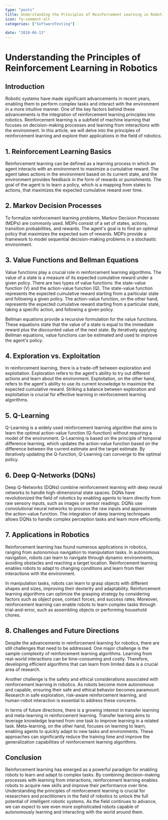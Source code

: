 ```yaml
---
type: "posts"
title: Understanding the Principles of Reinforcement Learning in Robotics
icon: fa-comment-alt
categories: ["SoftwareTesting"]

date: "2018-06-13"
---
```




# Understanding the Principles of Reinforcement Learning in Robotics

## Introduction
Robotic systems have made significant advancements in recent years, enabling them to perform complex tasks and interact with the environment in a more intuitive manner. One of the key factors behind these advancements is the integration of reinforcement learning principles into robotics. Reinforcement learning is a subfield of machine learning that focuses on decision-making processes and learning from interactions with the environment. In this article, we will delve into the principles of reinforcement learning and explore their applications in the field of robotics.

## 1. Reinforcement Learning Basics
Reinforcement learning can be defined as a learning process in which an agent interacts with an environment to maximize a cumulative reward. The agent takes actions in the environment based on its current state, and the environment provides feedback in the form of rewards or punishments. The goal of the agent is to learn a policy, which is a mapping from states to actions, that maximizes the expected cumulative reward over time.

## 2. Markov Decision Processes
To formalize reinforcement learning problems, Markov Decision Processes (MDPs) are commonly used. MDPs consist of a set of states, actions, transition probabilities, and rewards. The agent's goal is to find an optimal policy that maximizes the expected sum of rewards. MDPs provide a framework to model sequential decision-making problems in a stochastic environment.

## 3. Value Functions and Bellman Equations
Value functions play a crucial role in reinforcement learning algorithms. The value of a state is a measure of its expected cumulative reward under a given policy. There are two types of value functions: the state-value function (V) and the action-value function (Q). The state-value function represents the expected cumulative reward starting from a particular state and following a given policy. The action-value function, on the other hand, represents the expected cumulative reward starting from a particular state, taking a specific action, and following a given policy.

Bellman equations provide a recursive formulation for the value functions. These equations state that the value of a state is equal to the immediate reward plus the discounted value of the next state. By iteratively applying Bellman equations, value functions can be estimated and used to improve the agent's policy.

## 4. Exploration vs. Exploitation
In reinforcement learning, there is a trade-off between exploration and exploitation. Exploration refers to the agent's ability to try out different actions and learn about the environment. Exploitation, on the other hand, refers to the agent's ability to use its current knowledge to maximize the expected cumulative reward. Striking a balance between exploration and exploitation is crucial for effective learning in reinforcement learning algorithms.

## 5. Q-Learning
Q-Learning is a widely used reinforcement learning algorithm that aims to learn the optimal action-value function (Q-function) without requiring a model of the environment. Q-Learning is based on the principle of temporal difference learning, which updates the action-value function based on the difference between the current estimate and the target estimate. By iteratively updating the Q-function, Q-Learning can converge to the optimal policy.

## 6. Deep Q-Networks (DQNs)
Deep Q-Networks (DQNs) combine reinforcement learning with deep neural networks to handle high-dimensional state spaces. DQNs have revolutionized the field of robotics by enabling agents to learn directly from raw sensory inputs, such as images or sensor readings. DQNs use convolutional neural networks to process the raw inputs and approximate the action-value function. The integration of deep learning techniques allows DQNs to handle complex perception tasks and learn more efficiently.

## 7. Applications in Robotics
Reinforcement learning has found numerous applications in robotics, ranging from autonomous navigation to manipulation tasks. In autonomous navigation, robots can learn to navigate through dynamic environments, avoiding obstacles and reaching a target location. Reinforcement learning enables robots to adapt to changing conditions and learn from their interactions with the environment.

In manipulation tasks, robots can learn to grasp objects with different shapes and sizes, improving their dexterity and adaptability. Reinforcement learning algorithms can optimize the grasping strategy by considering factors such as object pose, contact forces, and success rates. Moreover, reinforcement learning can enable robots to learn complex tasks through trial-and-error, such as assembling objects or performing household chores.

## 8. Challenges and Future Directions
Despite the advancements in reinforcement learning for robotics, there are still challenges that need to be addressed. One major challenge is the sample complexity of reinforcement learning algorithms. Learning from real-world interactions can be time-consuming and costly. Therefore, developing efficient algorithms that can learn from limited data is a crucial area of research.

Another challenge is the safety and ethical considerations associated with reinforcement learning in robotics. As robots become more autonomous and capable, ensuring their safe and ethical behavior becomes paramount. Research in safe exploration, risk-aware reinforcement learning, and human-robot interaction is essential to address these concerns.

In terms of future directions, there is a growing interest in transfer learning and meta-learning in reinforcement learning. Transfer learning aims to leverage knowledge learned from one task to improve learning in a related task. Meta-learning, on the other hand, focuses on learning to learn, enabling agents to quickly adapt to new tasks and environments. These approaches can significantly reduce the training time and improve the generalization capabilities of reinforcement learning algorithms.

## Conclusion
Reinforcement learning has emerged as a powerful paradigm for enabling robots to learn and adapt to complex tasks. By combining decision-making processes with learning from interactions, reinforcement learning enables robots to acquire new skills and improve their performance over time. Understanding the principles of reinforcement learning is crucial for researchers and practitioners in the field of robotics to unlock the full potential of intelligent robotic systems. As the field continues to advance, we can expect to see even more sophisticated robots capable of autonomously learning and interacting with the world around them.